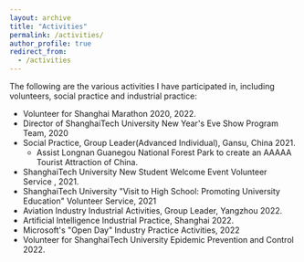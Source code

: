 ```yaml
---
layout: archive
title: "Activities"
permalink: /activities/
author_profile: true
redirect_from:
  - /activities
---
```

The following are the various activities I have participated in, including volunteers, social practice and industrial practice:

* Volunteer for Shanghai Marathon 2020, 2022.
* Director of ShanghaiTech University New Year's Eve Show Program Team, 2020
* Social Practice, Group Leader(Advanced Individual), Gansu, China 2021.
  * Assist Longnan Guanegou National Forest Park to create an AAAAA Tourist Attraction of China.
* ShanghaiTech University New Student Welcome Event Volunteer Service , 2021.
* ShanghaiTech University "Visit to High School: Promoting University Education" Volunteer Service, 2021
* Aviation Industry Industrial Activities, Group Leader, Yangzhou 2022.
* Artificial Intelligence Industrial Practice, Shanghai 2022.
* Microsoft's "Open Day" Industry Practice Activities, 2022
* Volunteer for ShanghaiTech University Epidemic Prevention and Control 2022.
